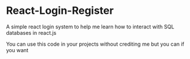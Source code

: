 # React-Login-Register
A simple react login system to help me learn how to interact with SQL databases in react.js

You can use this code in your projects without crediting me but you can if you want
